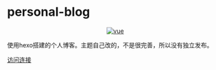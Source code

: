 # personal-blog

<p align="center">
  <a href="https://github.com/vuejs/vue">
    <img src="https://img.shields.io/badge/hexo-4.2.1-green" alt="vue">
  </a>
</p>

使用hexo搭建的个人博客。主题自己改的，不是很完善，所以没有独立发布。

<a href="http://www.luozhongdao.com/">访问连接</a>
